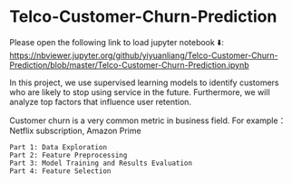 # Telco-Customer-Churn-Prediction
Please open the following link to load jupyter notebook ⬇️: 
https://nbviewer.jupyter.org/github/yiyuanliang/Telco-Customer-Churn-Prediction/blob/master/Telco-Customer-Churn-Prediction.ipynb


In this project, we use supervised learning models to identify customers who are likely to stop using service in the future. Furthermore, we will analyze top factors that influence user retention.

Customer churn is a very common metric in business field. For example：Netflix subscription, Amazon Prime 

    Part 1: Data Exploration
    Part 2: Feature Preprocessing
    Part 3: Model Training and Results Evaluation
    Part 4: Feature Selection

